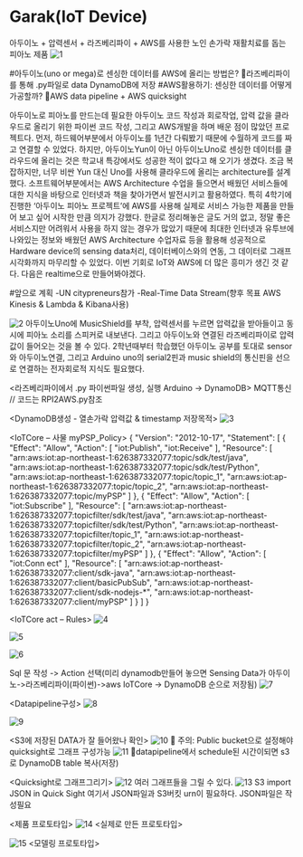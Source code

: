 ﻿# Garak(IoT Device)
아두이노 + 압력센서 + 라즈베리파이 + AWS를 사용한 노인 손가락 재활치료를 돕는 피아노 제품
![1](./images/1.jpg)

#아두이노(uno or mega)로 센싱한 데이터를 AWS에 올리는 방법은? 
라즈베리파이를 통해 .py파일로 data DynamoDB에 저장
#AWS활용하기: 센싱한 데이터를 어떻게 가공할까? 
AWS data pipeline + AWS quicksight

아두이노로 피아노를 만드는데 필요한 아두이노 코드 작성과 회로작업, 압력 값을 클라우드로 올리기 위한 파이썬 코드 작성, 그리고 AWS개발을 하며 배운 점이 많았던 프로젝트다. 
먼저, 하드웨어부분에서 아두이노를 1년간 다뤄봤기 때문에 수월하게 코드를 짜고 연결할 수 있었다. 하지만, 아두이노Yun이 아닌 아두이노Uno로 센싱한 데이터를 클라우드에 올리는 것은 학교내 특강에서도 성공한 적이 없다고 해 오기가 생겼다. 조금 복잡하지만, 너무 비싼 Yun 대신 Uno를 사용해 클라우드에 올리는 architecture를 설계했다. 
소프트웨어부분에서는 AWS Architecture 수업을 들으면서 배웠던 서비스들에 대한 지식을 바탕으로 인터넷과 책을 찾아가면서 발전시키고 활용하였다. 특히 4학기에 진행한 ‘아두이노 피아노 프로젝트’에 AWS를 사용해 실제로 서비스 가능한 제품을 만들어 보고 싶어 시작한 만큼 의지가 강했다. 한글로 정리해놓은 글도 거의 없고, 정말 좋은 서비스지만 어려워서 사용을 하지 않는 경우가 많았기 때문에 최대한 인터넷과 유투브에 나와있는 정보와 배웠던 AWS Architecture 수업자료 등을 활용해 성공적으로 Hardware device의 sensing data처리, 데이터베이스와의 연동, 그 데이터로 그래프 시각화까지 마무리할 수 있었다. 
이번 기회로 IoT와 AWS에 더 많은 흥미가 생긴 것 같다. 다음은 realtime으로 만들어봐야겠다.

#앞으로 계획
 -UN citypreneurs참가
 -Real-Time Data Stream(향후 목표 AWS Kinesis & Lambda & Kibana사용)


<HardWare>

![2](./images/2.jpg)
아두이노Uno에 MusicShield를 부착, 압력센서를 누르면 압력값을 받아들이고 동시에 피아노 소리를 스피커로 내보낸다. 그리고 아두이노와 연결된 라즈베리파이로 압력값이 들어오는 것을 볼 수 있다. 
2학년때부터 학습했던 아두이노 공부를 토대로 sensor와 아두이노연결, 그리고 Arduino uno의 serial2핀과 music shield의 통신핀을 선으로 연결하는 전자회로적 지식도 필요했다.

<SoftWare> 

<라즈베리파이에서 .py 파이썬파일 생성, 실행 Arduino -> DynamoDB>
MQTT통신 // 코드는 RPI2AWS.py참조

<DynamoDB생성 - 열손가락 압력값 & timestamp 저장목적>
![3](./images/3.jpg)

<IoTCore – 사물 myPSP_Policy>
{
  "Version": "2012-10-17",
  "Statement": [
    {
      "Effect": "Allow",
      "Action": [
        "iot:Publish",
        "iot:Receive"
      ],
      "Resource": [
        "arn:aws:iot:ap-northeast-1:626387332077:topic/sdk/test/java",
        "arn:aws:iot:ap-northeast-1:626387332077:topic/sdk/test/Python",
        "arn:aws:iot:ap-northeast-1:626387332077:topic/topic_1",
        "arn:aws:iot:ap-northeast-1:626387332077:topic/topic_2",
        "arn:aws:iot:ap-northeast-1:626387332077:topic/myPSP"
      ]
    },
    {
      "Effect": "Allow",
      "Action": [
        "iot:Subscribe"
      ],
      "Resource": [
        "arn:aws:iot:ap-northeast-1:626387332077:topicfilter/sdk/test/java",
        "arn:aws:iot:ap-northeast-1:626387332077:topicfilter/sdk/test/Python",
        "arn:aws:iot:ap-northeast-1:626387332077:topicfilter/topic_1",
        "arn:aws:iot:ap-northeast-1:626387332077:topicfilter/topic_2",
        "arn:aws:iot:ap-northeast-1:626387332077:topicfilter/myPSP"
      ]
    },
    {
      "Effect": "Allow",
      "Action": [
        "iot:Conn
ect"
      ],
      "Resource": [
        "arn:aws:iot:ap-northeast-1:626387332077:client/sdk-java",
        "arn:aws:iot:ap-northeast-1:626387332077:client/basicPubSub",
        "arn:aws:iot:ap-northeast-1:626387332077:client/sdk-nodejs-*",
        "arn:aws:iot:ap-northeast-1:626387332077:client/myPSP"
      ]
    }
  ]
}

<IoTCore act – Rules>
![4](./images/4.jpg)

![5](./images/5.jpg)

![6](./images/6.jpg)

Sql 문 작성 -> Action 선택(미리 dynamodb만들어 놓으면 Sensing Data가 아두이노->라즈베리파이(파이썬)->aws IoTCore -> DynamoDB 순으로 저장됨)
![7](./images/7.jpg)

<Datapipeline구성>
![8](./images/8.jpg)

![9](./images/9.jpg)

<S3에 저장된 DATA가 잘 들어왔나 확인>
![10](./images/10.jpg)
	주의: Public bucket으로 설정해야 quicksight로 그래프 구성가능
![11](./images/11.jpg)
datapipeline에서 schedule된 시간이되면 s3로 DynamoDB table 복사(저장)

<Quicksight로 그래프그리기>
![12](./images/12.jpg)
여러 그래프들을 그릴 수 있다.
![13](./images/13.jpg)
S3 import JSON in Quick Sight 
여기서 JSON파일과 S3버킷 urn이 필요하다. JSON파일은 작성필요

<제품 프로토타입>
![14](./images/14.jpg)
<실제로  만든 프로토타입>

![15](./images/15.jpg)
<모델링 프로토타입>

